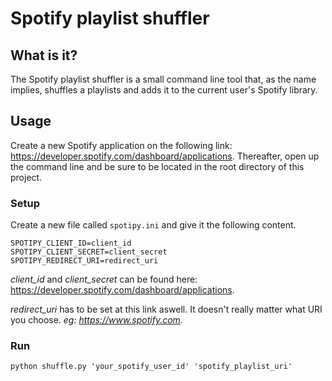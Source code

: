 # Spotify playlist shuffler

## What is it?
The Spotify playlist shuffler is a small command line tool that, as the name implies, shuffles 
a playlists and adds it to the current user's Spotify library.

## Usage
Create a new Spotify application on the following link: https://developer.spotify.com/dashboard/applications.
Thereafter, open up the command line and be sure to be located in the root directory of this project.

### Setup
Create a new file called `spotipy.ini` and give it the following content.

```
SPOTIPY_CLIENT_ID=client_id
SPOTIPY_CLIENT_SECRET=client_secret
SPOTIPY_REDIRECT_URI=redirect_uri
```

*client_id* and *client_secret* can be found here: https://developer.spotify.com/dashboard/applications.

*redirect_uri* has to be set at this link aswell.
It doesn't really matter what URI you choose. 
*eg: https://www.spotify.com.*

### Run

```python shuffle.py 'your_spotify_user_id' 'spotify_playlist_uri'```
